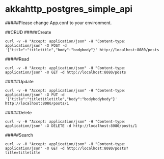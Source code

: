 # akkahttp_postgres_simple_api
#####Please change App.conf to your environment.

##CRUD
#####Create
```
curl -v -H "Accept: application/json" -H "Content-type: application/json" -X POST -d '{"title":"titletitle","body":"bodybody"}' http://localhost:8080/posts
```
#####Read
```
curl -v -H "Accept: application/json" -H "Content-type: application/json" -X GET -d http://localhost:8080/posts
```
#####Update
```
curl -v -H "Accept: application/json" -H "Content-type: application/json" -X PUT -d '{"title":"titletitletitle","body":"bodybodybody"}' http://localhost:8080/posts/1
```
#####Delete
```
curl -v -H "Accept: application/json" -H "Content-type: application/json" -X DELETE -d http://localhost:8080/posts/1
```
#####Search
```
curl -v -H "Accept: application/json" -H "Content-type: application/json" -X GET -d http://localhost:8080/posts?title=titletitle
```
